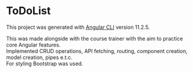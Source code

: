 # ToDoList

This project was generated with [Angular CLI](https://github.com/angular/angular-cli) version 11.2.5.

This was made alongside with the course trainer with the aim to practice core Angular features.  
Implemented CRUD operations, API fetching, routing, component creation, model creation, pipes e.t.c.  
For styling Bootstrap was used.
